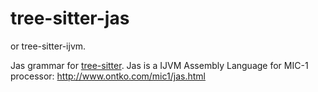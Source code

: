 # tree-sitter-jas

or tree-sitter-ijvm.

Jas grammar for [tree-sitter](https://github.com/tree-sitter/tree-sitter). Jas is a IJVM Assembly Language for MIC-1 processor: http://www.ontko.com/mic1/jas.html
